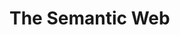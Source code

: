 <!--{
  "title": "The Semantic Web",
  "status": 0,
  "previous": "intro",
  "next": "distributed-social-network"
}-->
# The Semantic Web